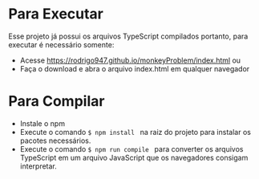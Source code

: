 # Para Executar
Esse projeto já possui os arquivos TypeScript compilados portanto, para executar é necessário somente:

- Acesse https://rodrigo947.github.io/monkeyProblem/index.html ou 
- Faça o download e abra o arquivo index.html em qualquer navegador

# Para Compilar
 - Instale o npm
 - Execute o comando <code>$ npm install </code> na raiz do projeto para instalar os pacotes necessários. 
 - Execute o comando <code>$ npm run compile </code> para converter os arquivos TypeScript em um arquivo JavaScript que os navegadores consigam interpretar.

